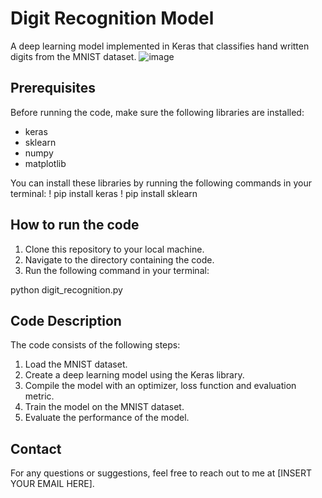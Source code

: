 # **Digit Recognition Model**

A deep learning model implemented in Keras that classifies hand written digits from the MNIST dataset.
![image](https://user-images.githubusercontent.com/66618776/218014555-11afccfb-cf7a-4e90-9f69-2d9af84b5e27.png)


## **Prerequisites**

Before running the code, make sure the following libraries are installed:

- keras
- sklearn
- numpy
- matplotlib

You can install these libraries by running the following commands in your terminal:
! pip install keras
! pip install sklearn

## **How to run the code**

1. Clone this repository to your local machine.
2. Navigate to the directory containing the code.
3. Run the following command in your terminal:

python digit_recognition.py

## **Code Description**

The code consists of the following steps:

1. Load the MNIST dataset.
2. Create a deep learning model using the Keras library.
3. Compile the model with an optimizer, loss function and evaluation metric.
4. Train the model on the MNIST dataset.
5. Evaluate the performance of the model.

## **Contact**

For any questions or suggestions, feel free to reach out to me at [INSERT YOUR EMAIL HERE].

